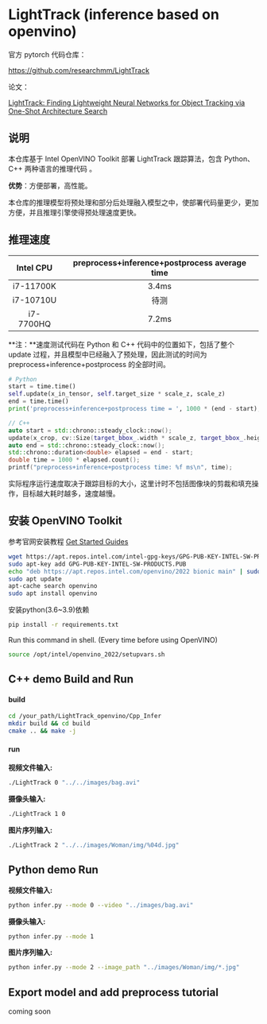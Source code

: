# LightTrack (inference based on openvino)

官方 pytorch 代码仓库：

https://github.com/researchmm/LightTrack

论文：

[LightTrack: Finding Lightweight Neural Networks for Object Tracking via One-Shot Architecture Search](https://arxiv.org/abs/2104.14545)



## 说明

本仓库基于 Intel OpenVINO Toolkit 部署 LightTrack 跟踪算法，包含 Python、C++ 两种语言的推理代码 。

**优势**：方便部署，高性能。

本仓库的推理模型将预处理和部分后处理融入模型之中，使部署代码量更少，更加方便，并且推理引擎使得预处理速度更快。



## 推理速度

| Intel CPU | preprocess+inference+postprocess average time |
| :-------: | :-------------------------------------------: |
| i7-11700K |                     3.4ms                     |
| i7-10710U |                     待测                      |
| i7-7700HQ |                     7.2ms                     |

**注：**速度测试代码在 Python 和 C++ 代码中的位置如下，包括了整个 update 过程，并且模型中已经融入了预处理，因此测试的时间为 preprocess+inference+postprocess 的全部时间。

```python
# Python
start = time.time()
self.update(x_in_tensor, self.target_size * scale_z, scale_z)
end = time.time()
print('preprocess+inference+postprocess time = ', 1000 * (end - start), 'ms')
```

```c++
// C++
auto start = std::chrono::steady_clock::now();
update(x_crop, cv::Size(target_bbox_.width * scale_z, target_bbox_.height * scale_z), scale_z);
auto end = std::chrono::steady_clock::now();
std::chrono::duration<double> elapsed = end - start;
double time = 1000 * elapsed.count();
printf("preprocess+inference+postprocess time: %f ms\n", time);
```

实际程序运行速度取决于跟踪目标的大小，这里计时不包括图像块的剪裁和填充操作，目标越大耗时越多，速度越慢。



## 安装 OpenVINO Toolkit

参考官网安装教程 [Get Started Guides](https://docs.openvino.ai/latest/openvino_docs_install_guides_installing_openvino_apt.html#doxid-openvino-docs-install-guides-installing-openvino-apt)

```bash
wget https://apt.repos.intel.com/intel-gpg-keys/GPG-PUB-KEY-INTEL-SW-PRODUCTS.PUB
sudo apt-key add GPG-PUB-KEY-INTEL-SW-PRODUCTS.PUB
echo "deb https://apt.repos.intel.com/openvino/2022 bionic main" | sudo tee /etc/apt/sources.list.d/intel-openvino-2022.list
sudo apt update
apt-cache search openvino
sudo apt install openvino
```

安装python(3.6~3.9)依赖

```bash
pip install -r requirements.txt
```

Run this command in shell. (Every time before using OpenVINO)

```bash
source /opt/intel/openvino_2022/setupvars.sh
```



## C++ demo Build and Run

#### build

```bash
cd /your_path/LightTrack_openvino/Cpp_Infer
mkdir build && cd build
cmake .. && make -j
```

#### run

**视频文件输入:** 

```bash
./LightTrack 0 "../../images/bag.avi"
```

**摄像头输入:**

```bash
./LightTrack 1 0
```

**图片序列输入:**

```bash
./LightTrack 2 "../../images/Woman/img/%04d.jpg"
```



## Python demo Run

**视频文件输入:** 

```bash
python infer.py --mode 0 --video "../images/bag.avi"
```

**摄像头输入:**

```bash
python infer.py --mode 1
```

**图片序列输入:**

```bash
python infer.py --mode 2 --image_path "../images/Woman/img/*.jpg"
```



## Export model and add preprocess tutorial

coming soon

